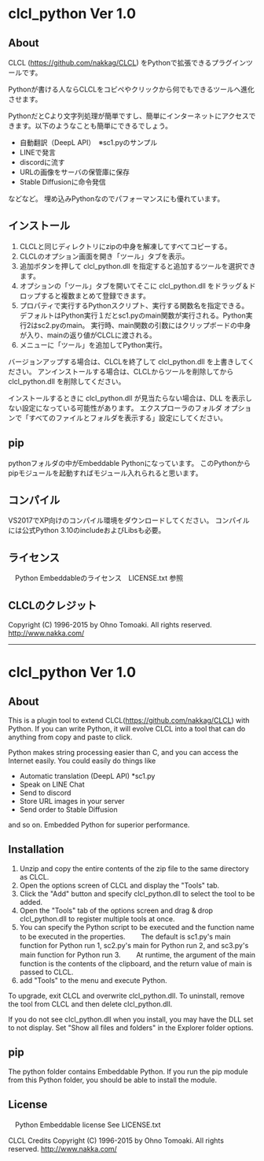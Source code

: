 ﻿# clcl_python Ver 1.0

## About
CLCL (https://github.com/nakkag/CLCL) をPythonで拡張できるプラグインツールです。

Pythonが書ける人ならCLCLをコピペやクリックから何でもできるツールへ進化させます。

PythonだとCより文字列処理が簡単ですし、簡単にインターネットにアクセスできます。以下のようなことも簡単にできるでしょう。

- 自動翻訳（DeepL API）　※sc1.pyのサンプル
- LINEで発言
- discordに流す
- URLの画像をサーバの保管庫に保存
- Stable Diffusionに命令発信

などなど。
埋め込みPythonなのでパフォーマンスにも優れています。

## インストール
1. CLCLと同じディレクトリにzipの中身を解凍してすべてコピーする。
2. CLCLのオプション画面を開き「ツール」タブを表示。
3. 追加ボタンを押して clcl_python.dll を指定すると追加するツールを選択できます。
4. オプションの「ツール」タブを開いてそこに clcl_python.dll をドラッグ＆ドロップすると複数まとめて登録できます。
5. プロパティで実行するPythonスクリプト、実行する関数名を指定できる。
   デフォルトはPython実行１だとsc1.pyのmain関数が実行される。Python実行2はsc2.pyのmain。
   実行時、main関数の引数にはクリップボードの中身が入り、mainの返り値がCLCLに渡される。
6. メニューに「ツール」を追加してPython実行。

バージョンアップする場合は、CLCLを終了して clcl_python.dll を上書きしてください。
アンインストールする場合は、CLCLからツールを削除してから clcl_python.dll を削除してください。

インストールするときに clcl_python.dll が見当たらない場合は、DLL を表示しない設定になっている可能性があります。
エクスプローラのフォルダ オプションで「すべてのファイルとフォルダを表示する」設定にしてください。

## pip
pythonフォルダの中がEmbeddable Pythonになっています。
このPythonからpipモジュールを起動すればモジュール入れられると思います。

## コンパイル
VS2017でXP向けのコンパイル環境をダウンロードしてください。
コンパイルには公式Python 3.10のincludeおよびLibsも必要。

## ライセンス
　Python Embeddableのライセンス　LICENSE.txt 参照


## CLCLのクレジット
Copyright (C) 1996-2015 by Ohno Tomoaki. All rights reserved.
	http://www.nakka.com/


-------------------------


# clcl_python Ver 1.0

## About
This is a plugin tool to extend CLCL(https://github.com/nakkag/CLCL) with Python.
If you can write Python, it will evolve CLCL into a tool that can do anything from copy and paste to click.

Python makes string processing easier than C, and you can access the Internet easily.
You could easily do things like

- Automatic translation (DeepL API) *sc1.py
- Speak on LINE Chat
- Send to discord
- Store URL images in your server
- Send order to Stable Diffusion

and so on.
Embedded Python for superior performance.

## Installation
1. Unzip and copy the entire contents of the zip file to the same directory as CLCL.
2. Open the options screen of CLCL and display the "Tools" tab.
3. Click the "Add" button and specify clcl_python.dll to select the tool to be added.
4. Open the "Tools" tab of the options screen and drag & drop clcl_python.dll to register multiple tools at once.
5. You can specify the Python script to be executed and the function name to be executed in the properties.
　　The default is sc1.py's main function for Python run 1, sc2.py's main for Python run 2, and sc3.py's main function for Python run 3.
　　At runtime, the argument of the main function is the contents of the clipboard, and the return value of main is passed to CLCL.
6. add "Tools" to the menu and execute Python.

To upgrade, exit CLCL and overwrite clcl_python.dll.
To uninstall, remove the tool from CLCL and then delete clcl_python.dll.

If you do not see clcl_python.dll when you install, you may have the DLL set to not display.
Set "Show all files and folders" in the Explorer folder options.

## pip
The python folder contains Embeddable Python.
If you run the pip module from this Python folder, you should be able to install the module.


## License
　Python Embeddable license See LICENSE.txt


CLCL Credits
Copyright (C) 1996-2015 by Ohno Tomoaki. All rights reserved.
http://www.nakka.com/



